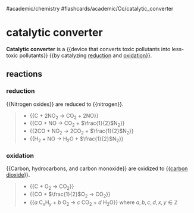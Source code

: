 #academic/chemistry #flashcards/academic/Cc/catalytic_converter

# catalytic converter

__Catalytic converter__ is a {{device that converts toxic pollutants into less-toxic pollutants}} {{by catalyzing [reduction](reduction.md) and [oxidation](oxidation.md)}}. <!--SR:!2023-06-07,136,257!2023-10-10,216,257-->

## reactions

### reduction
{{Nitrogen oxides}} are reduced to {{nitrogen}}.
> - {{C + 2NO<sub>2</sub> → CO<sub>2</sub> + 2NO}}
> - {{CO + NO → CO<sub>2</sub> + $\frac{1}{2}$N<sub>2</sub>}}
> - {{2CO + NO<sub>2</sub> → 2CO<sub>2</sub> + $\frac{1}{2}$N<sub>2</sub>}}
> - {{H<sub>2</sub> + NO → H<sub>2</sub>O + $\frac{1}{2}$N<sub>2</sub>}} <!--SR:!2024-01-02,392,250!2023-04-04,225,250!2023-04-29,36,190!2023-10-08,342,250!2023-04-17,79,210!2023-05-07,80,210-->

### oxidation
{{Carbon, hydrocarbons, and carbon monoxide}} are oxidized to {{[carbon dioxide](carbon%20dioxide.md)}}.
> - {{C + O<sub>2</sub> → CO<sub>2</sub>}}
> - {{CO + $\frac{1}{2}$O<sub>2</sub> → CO<sub>2</sub>}}
> - {{$a$ C$_x$H$_y$ + $b$ O<sub>2</sub> → $c$ CO<sub>2</sub> + $d$ H<sub>2</sub>O}} where $a,b,c,d,x,y\in\mathbb{Z}$ <!--SR:!2023-06-16,285,270!2024-11-19,665,310!2023-05-28,271,270!2023-07-11,126,290!2023-10-04,322,233-->

